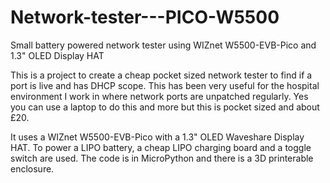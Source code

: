 # Network-tester---PICO-W5500
Small battery powered network tester using WIZnet W5500-EVB-Pico and 1.3" OLED Display HAT

This is a project to create a cheap pocket sized network tester to find if a port is live and has DHCP scope. This has been very useful for the hospital environment I work in where network ports are unpatched regularly. Yes you can use a laptop to do this and more but this is pocket sized and about £20.

It uses a WIZnet W5500-EVB-Pico with a 1.3" OLED Waveshare Display HAT. To power a LIPO battery, a cheap LIPO charging board and a toggle switch are used. The code is in MicroPython and there is a 3D printerable enclosure.
